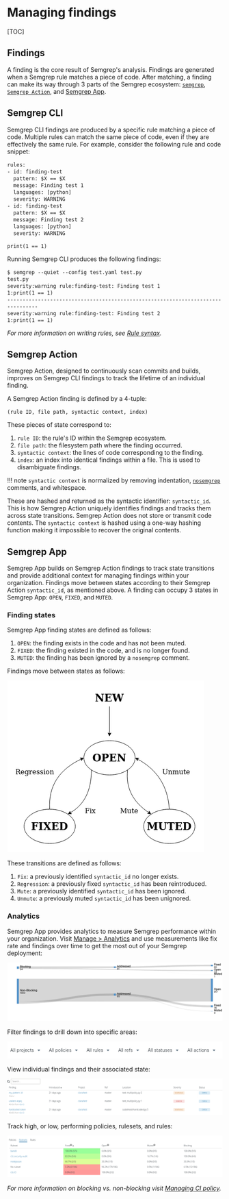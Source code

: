 # Managing findings

[TOC]

## Findings

A finding is the core result of Semgrep's analysis. Findings are generated when a Semgrep rule matches a piece of code. After matching, a finding can make its way through 3 parts of the Semgrep ecosystem: [`semgrep`](https://github.com/returntocorp/semgrep), [`Semgrep Action`](https://github.com/returntocorp/semgrep-action), and [Semgrep App](https://semgrep.dev/).

## Semgrep CLI

Semgrep CLI findings are produced by a specific rule matching a piece of code. Multiple rules can match the same piece of code, even if they are effectively the same rule. For example, consider the following rule and code snippet:

```
rules:
- id: finding-test
  pattern: $X == $X
  message: Finding test 1
  languages: [python]
  severity: WARNING
- id: finding-test
  pattern: $X == $X
  message: Finding test 2
  languages: [python]
  severity: WARNING
```

```
print(1 == 1)
```

Running Semgrep CLI produces the following findings:

```
$ semgrep --quiet --config test.yaml test.py
test.py
severity:warning rule:finding-test: Finding test 1
1:print(1 == 1)
--------------------------------------------------------------------------------
severity:warning rule:finding-test: Finding test 2
1:print(1 == 1)
```

*For more information on writing rules, see [Rule syntax](writing-rules/rule-syntax.md).*

## Semgrep Action

Semgrep Action, designed to continuously scan commits and builds, improves on Semgrep CLI findings to track the lifetime of an individual finding.

A Semgrep Action finding is defined by a 4-tuple:

```
(rule ID, file path, syntactic context, index)
```

These pieces of state correspond to:

1. `rule ID`: the rule's ID within the Semgrep ecosystem.
1. `file path`: the filesystem path where the finding occurred.
1. `syntactic context`: the lines of code corresponding to the finding.
1. `index`: an index into identical findings within a file. This is used to disambiguate findings.

!!! note
    `syntactic context` is normalized by removing indentation, [`nosemgrep`](ignoring-findings.md#ignoring-findings-via-inline-comments) comments, and whitespace.

These are hashed and returned as the syntactic identifier: `syntactic_id`. This is how Semgrep Action uniquely identifies findings and tracks them across state transitions. Semgrep Action does not store or transmit code contents. The `syntactic context` is hashed using a one-way hashing function making it impossible to recover the original contents.

## Semgrep App

Semgrep App builds on Semgrep Action findings to track state transitions and provide additional context for managing findings within your organization. Findings move between states according to their Semgrep Action `syntactic_id`, as mentioned above. A finding can occupy 3 states in Semgrep App: `OPEN`, `FIXED`, and `MUTED`.

### Finding states

Semgrep App finding states are defined as follows:

1. `OPEN`: the finding exists in the code and has not been muted.
1. `FIXED`: the finding existed in the code, and is no longer found.
1. `MUTED`: the finding has been ignored by a `nosemgrep` comment.

Findings move between states as follows:

![Finding state transitions](img/finding-state.png "Finding state transitions")

These transitions are defined as follows:

1. `Fix`: a previously identified `syntactic_id` no longer exists.
1. `Regression`: a previously fixed `syntactic_id` has been reintroduced.
1. `Mute`: a previously identified `syntactic_id` has been ignored.
1. `Unmute`: a previously muted `syntactic_id` has been unignored.

### Analytics

Semgrep App provides analytics to measure Semgrep performance within your organization. Visit [Manage > Analytics](https://semgrep.dev/manage/findings) and use measurements like fix rate and findings over time to get the most out of your Semgrep deployment:

![Blocking vs. non-blocking findings](img/sankey-diagram.png "Blocking vs. non-blocking findings")

Filter findings to drill down into specific areas:

![Findings filters](img/findings-filters.png "Findings filters")

View individual findings and their associated state:

![Individual finding state](img/findings-table.png "Individual finding state")

Track high, or low, performing policies, rulesets, and rules:

![Ruleset performance](img/ruleset-findings.png "Ruleset performance")

*For more information on blocking vs. non-blocking visit [Managing CI policy](managing-policy.md).*
